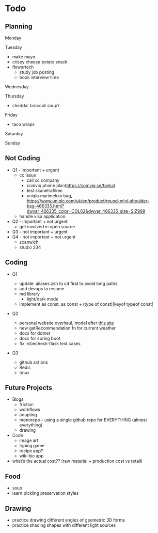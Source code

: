 # Todo

## Planning

Monday

Tuesday

- make mayo
- crispy cheese potato snack
- flowertech
  - study job posting
  - book interview time

Wednesday

Thursday

- cheddar broccoli soup?

Friday

- taco wraps

Saturday

Sunday

## Not Coding

- Q1 - important + urgent
  - cc issue
    - call cc company
    - comviq phone plan(https://comviq.se/tanka)
    - test skanetrafiken
    - uniqlo marimekko bag, https://www.uniqlo.com/uk/en/product/round-mini-shoulder-bag-466335.html?dwvar_466335_color=COL02&dwvar_466335_size=SIZ999
  - handle visa application
- Q2 - important + not urgent
  - get involved in open source
- Q3 - not important + urgent
- Q4 - not important + not urgent
  - scanwich
  - studio 234

## Coding

- Q1

  - update .aliases.zsh to cd first to avoid long paths
  - add devops to resume
  - md library
    - light/dark mode
  - implement as const, as const + (type of const)[keyof typeof const]

- Q2
  - personal website overhaul, model after [this site](https://danielms.site/)
  - new getRecommendation fn for current weather
  - docs for dotnet
  - docs for spring boot
  - fix: vibecheck-flask test cases
- Q3
  - github actions
  - Redis
  - tmux

## Future Projects

- Blogs
  - friction
  - workflows
  - adapting
  - monorepo - using a single github repo for EVERYTHING (almost everything)
  - drawing
- Code
  - image art
  - typing game
  - recipe app?
  - wiki bio app
- what’s the actual cost?? (raw material + production cost vs retail)

## Food

- soup
- learn pickling preservation styles

## Drawing

- practice drawing different angles of geometric 3D forms
- practice shading shapes with different light sources
